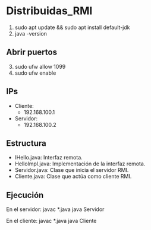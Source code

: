 # Distribuidas_RMI

1. sudo apt update && sudo apt install default-jdk
2. java -version

## Abrir puertos
3. sudo ufw allow 1099
4. sudo ufw enable

## IPs
* Cliente:
    - 192.168.100.1
* Servidor:
    - 192.168.100.2

## Estructura
- IHello.java: Interfaz remota.
- HelloImpl.java: Implementación de la interfaz remota.
- Servidor.java: Clase que inicia el servidor RMI.
- Cliente.java: Clase que actúa como cliente RMI.

## Ejecución
En el servidor:
javac *.java
java Servidor

En el cliente:
javac *.java
java Cliente